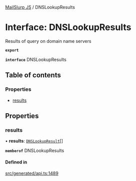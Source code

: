 [MailSlurp JS](../README.md) / DNSLookupResults

# Interface: DNSLookupResults

Results of query on domain name servers

**`export`**

**`interface`** DNSLookupResults

## Table of contents

### Properties

- [results](DNSLookupResults.md#results)

## Properties

### results

• **results**: [`DNSLookupResult`](DNSLookupResult.md)[]

**`memberof`** DNSLookupResults

#### Defined in

[src/generated/api.ts:1489](https://github.com/mailslurp/mailslurp-client/blob/6534d6f/src/generated/api.ts#L1489)
